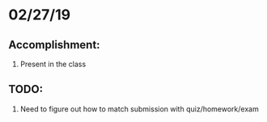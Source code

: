 # 02/27/19

## Accomplishment: 
1. Present in the class 

## TODO:
1. Need to figure out how to match submission with quiz/homework/exam

